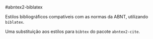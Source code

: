 #abntex2-biblatex

Estilos bibliográficos compatíveis com as normas da ABNT, utilizando `biblatex`.

Uma substituição aos estilos para `bibtex` do pacote `abntex2-cite`. 

